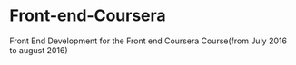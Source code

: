 # Front-end-Coursera
Front End Development for the Front end Coursera Course(from July 2016 to august 2016)
